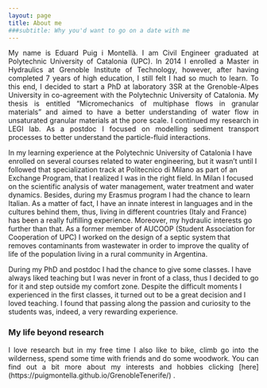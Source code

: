 ```yaml
---
layout: page
title: About me
###subtitle: Why you'd want to go on a date with me
---
```


<p align="justify"> My name is Eduard Puig i Montellà. I am Civil Engineer graduated at Polytechnic University of Catalonia (UPC). In 2014 I enrolled a Master in Hydraulics at Grenoble Institute of Technology, however, after having completed 7 years of high education, I still felt I had so much to learn. To this end, I decided to start a PhD at laboratory 3SR at the Grenoble-Alpes University in co-agreement with the Polytechnic University of Catalonia. My thesis is entitled “Micromechanics of multiphase flows in granular materials” and aimed to have a better understanding of water flow in unsaturated granular materials at the pore scale. I continued my research in LEGI lab. As a postdoc I focused on modelling sediment transport processes to better understand the particle-fluid interactions.

In my learning experience at the Polytechnic University of Catalonia I have enrolled on several courses related to water engineering, but it wasn’t until I followed that specialization track at Politecnico di Milano as part of an Exchange Program, that I realized I was in the right field. In Milan I focused on the scientific analysis of water management, water treatment and water dynamics. Besides, during my Erasmus program I had the chance to learn Italian. As a matter of fact, I have an innate interest in languages and in the cultures behind them, thus, living in different countries (Italy and France) has been a really fulfilling experience. Moreover, my hydraulic interests go further than that. As a former member of AUCOOP (Student Association for Cooperation of UPC) I worked on the design of a septic system that removes contaminants from wastewater in order to improve the quality of life of the population living in a rural community in Argentina.

During my PhD and postdoc I had the chance to give some classes. I have always liked teaching but I was never in front of a class, thus I decided to go for it and step outside my comfort zone. Despite the difficult moments I experienced in the first classes, it turned out to be a great decision and I loved  teaching. I found that passing along the passion and curiosity to the students was, indeed, a very rewarding experience.  </p>

### My life beyond research

<p align="justify">  I love research but in my free time I also like to bike, climb go into the wilderness, spend some time with friends and do some woodwork. You can find out a bit more about my interests and hobbies clicking [here](https://puigmontella.github.io/GrenobleTenerife/) .  </p>
